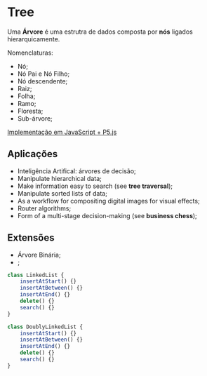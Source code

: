 # **Tree**

Uma **Árvore** é uma estrutra de dados composta por **nós** ligados hierarquicamente.

Nomenclaturas:
- Nó;
- Nó Pai e Nó Filho;
- Nó descendente;
- Raiz;
- Folha;
- Ramo;
- Floresta;
- Sub-árvore;

[Implementação em JavaScript + P5.js](https://editor.p5js.org/ZaqueuCavalcante/sketches/Gnt3zd_1S)

## Aplicações

- Inteligência Artifical: árvores de decisão;
- Manipulate hierarchical data;
- Make information easy to search (see **tree traversal**);
- Manipulate sorted lists of data;
- As a workflow for compositing digital images for visual effects;
- Router algorithms;
- Form of a multi-stage decision-making (see **business chess**);


## Extensões

- Árvore Binária;
- ;

``` JavaScript
class LinkedList {
    insertAtStart() {}
    insertAtBetween() {}
    insertAtEnd() {}
    delete() {}
    search() {}
}
```

``` JavaScript
class DoublyLinkedList {
    insertAtStart() {}
    insertAtBetween() {}
    insertAtEnd() {}
    delete() {}
    search() {}
}
```